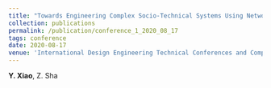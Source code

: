 ```yaml
---
title: "Towards Engineering Complex Socio-Technical Systems Using Network Motifs: A Case Study On Bike-Sharing Systems [[Paper]](/files/conference1.pdf) [[DOI]](https://doi.org/10.1115/DETC2020-22631)"
collection: publications
permalink: /publication/conference_1_2020_08_17
tags: conference
date: 2020-08-17
venue: 'International Design Engineering Technical Conferences and Computers and Information in Engineering Conference'
---
```

**Y. Xiao**, Z. Sha
